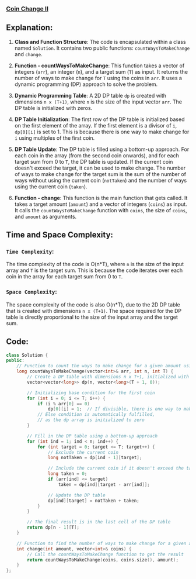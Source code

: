 ### [Coin Change II](https://leetcode.com/problems/coin-change-ii/description/)

## Explanation:
1. **Class and Function Structure**: The code is encapsulated within a class named `Solution`. It contains two public functions: `countWaysToMakeChange` and `change`.

2. **Function - countWaysToMakeChange**: This function takes a vector of integers (`arr`), an integer (`n`), and a target sum (`T`) as input. It returns the number of ways to make change for `T` using the coins in `arr`. It uses a dynamic programming (DP) approach to solve the problem.

3. **Dynamic Programming Table**: A 2D DP table `dp` is created with dimensions `n x (T+1)`, where `n` is the size of the input vector `arr`. The DP table is initialized with zeros.

4. **DP Table Initialization**: The first row of the DP table is initialized based on the first element of the array. If the first element is a divisor of `i`, `dp[0][i]` is set to 1. This is because there is one way to make change for `i` using multiples of the first coin.

5. **DP Table Update**: The DP table is filled using a bottom-up approach. For each coin in the array (from the second coin onwards), and for each target sum from 0 to `T`, the DP table is updated. If the current coin doesn't exceed the target, it can be used to make change. The number of ways to make change for the target sum is the sum of the number of ways without using the current coin (`notTaken`) and the number of ways using the current coin (`taken`).

6. **Function - change**: This function is the main function that gets called. It takes a target amount (`amount`) and a vector of integers (`coins`) as input. It calls the `countWaysToMakeChange` function with `coins`, the size of `coins`, and `amount` as arguments.

## Time and Space Complexity:
### `Time Complexity`:
The time complexity of the code is O(n*T), where `n` is the size of the input array and `T` is the target sum. This is because the code iterates over each coin in the array for each target sum from 0 to `T`.

### `Space Complexity`:
The space complexity of the code is also O(n*T), due to the 2D DP table that is created with dimensions `n x (T+1)`. The space required for the DP table is directly proportional to the size of the input array and the target sum.

## Code:
```cpp
class Solution {
public:
    // Function to count the ways to make change for a given amount using given coins
    long countWaysToMakeChange(vector<int>& arr, int n, int T) {
        // Create a DP table with dimensions n x T+1, initialized with zeros
        vector<vector<long>> dp(n, vector<long>(T + 1, 0));

        // Initializing base condition for the first coin
        for (int i = 0; i <= T; i++) {
            if (i % arr[0] == 0)
                dp[0][i] = 1;  // If divisible, there is one way to make change
            // Else condition is automatically fulfilled,
            // as the dp array is initialized to zero
        }

        // Fill in the DP table using a bottom-up approach
        for (int ind = 1; ind < n; ind++) {
            for (int target = 0; target <= T; target++) {
                // Exclude the current coin
                long notTaken = dp[ind - 1][target];

                // Include the current coin if it doesn't exceed the target
                long taken = 0;
                if (arr[ind] <= target)
                    taken = dp[ind][target - arr[ind]];

                // Update the DP table
                dp[ind][target] = notTaken + taken;
            }
        }

        // The final result is in the last cell of the DP table
        return dp[n - 1][T];
    }

    // Function to find the number of ways to make change for a given amount
    int change(int amount, vector<int>& coins) {
        // Call the countWaysToMakeChange function to get the result
        return countWaysToMakeChange(coins, coins.size(), amount);
    }
};
```
